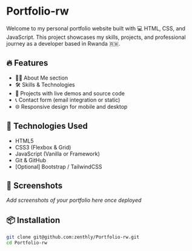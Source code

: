 # Portfolio-rw

Welcome to my personal portfolio website built with 💻 HTML, CSS, and JavaScript. This project showcases my skills, projects, and professional journey as a developer based in Rwanda 🇷🇼.

## 🔥 Features

- 🧑‍💼 About Me section
- 🛠️ Skills & Technologies
- 📁 Projects with live demos and source code
- 📞 Contact form (email integration or static)
- 🌐 Responsive design for mobile and desktop

## 🚀 Technologies Used

- HTML5
- CSS3 (Flexbox & Grid)
- JavaScript (Vanilla or Framework)
- Git & GitHub
- [Optional] Bootstrap / TailwindCSS

## 📸 Screenshots

_Add screenshots of your portfolio here once deployed_

## 📦 Installation

```bash
git clone git@github.com:zenthly/Portfolio-rw.git
cd Portfolio-rw
